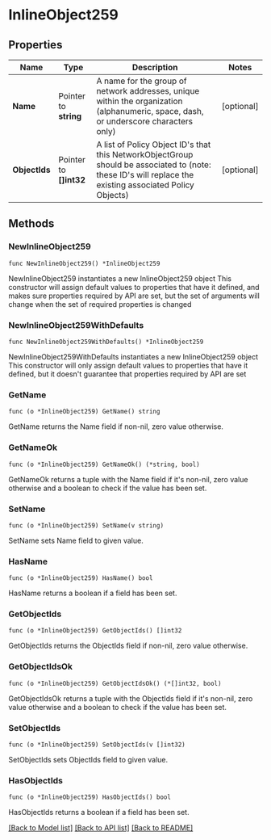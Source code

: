# InlineObject259

## Properties

Name | Type | Description | Notes
------------ | ------------- | ------------- | -------------
**Name** | Pointer to **string** | A name for the group of network addresses, unique within the organization (alphanumeric, space, dash, or underscore characters only) | [optional] 
**ObjectIds** | Pointer to **[]int32** | A list of Policy Object ID&#39;s that this NetworkObjectGroup should be associated to (note: these ID&#39;s will replace the existing associated Policy Objects) | [optional] 

## Methods

### NewInlineObject259

`func NewInlineObject259() *InlineObject259`

NewInlineObject259 instantiates a new InlineObject259 object
This constructor will assign default values to properties that have it defined,
and makes sure properties required by API are set, but the set of arguments
will change when the set of required properties is changed

### NewInlineObject259WithDefaults

`func NewInlineObject259WithDefaults() *InlineObject259`

NewInlineObject259WithDefaults instantiates a new InlineObject259 object
This constructor will only assign default values to properties that have it defined,
but it doesn't guarantee that properties required by API are set

### GetName

`func (o *InlineObject259) GetName() string`

GetName returns the Name field if non-nil, zero value otherwise.

### GetNameOk

`func (o *InlineObject259) GetNameOk() (*string, bool)`

GetNameOk returns a tuple with the Name field if it's non-nil, zero value otherwise
and a boolean to check if the value has been set.

### SetName

`func (o *InlineObject259) SetName(v string)`

SetName sets Name field to given value.

### HasName

`func (o *InlineObject259) HasName() bool`

HasName returns a boolean if a field has been set.

### GetObjectIds

`func (o *InlineObject259) GetObjectIds() []int32`

GetObjectIds returns the ObjectIds field if non-nil, zero value otherwise.

### GetObjectIdsOk

`func (o *InlineObject259) GetObjectIdsOk() (*[]int32, bool)`

GetObjectIdsOk returns a tuple with the ObjectIds field if it's non-nil, zero value otherwise
and a boolean to check if the value has been set.

### SetObjectIds

`func (o *InlineObject259) SetObjectIds(v []int32)`

SetObjectIds sets ObjectIds field to given value.

### HasObjectIds

`func (o *InlineObject259) HasObjectIds() bool`

HasObjectIds returns a boolean if a field has been set.


[[Back to Model list]](../README.md#documentation-for-models) [[Back to API list]](../README.md#documentation-for-api-endpoints) [[Back to README]](../README.md)


